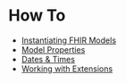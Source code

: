 How To
======

- [Instantiating FHIR Models](./Instantiation.md)
- [Model Properties](./ModelProperties.md)
- [Dates & Times](./DateAndTime.md)
- [Working with Extensions](./Extensions.md)
